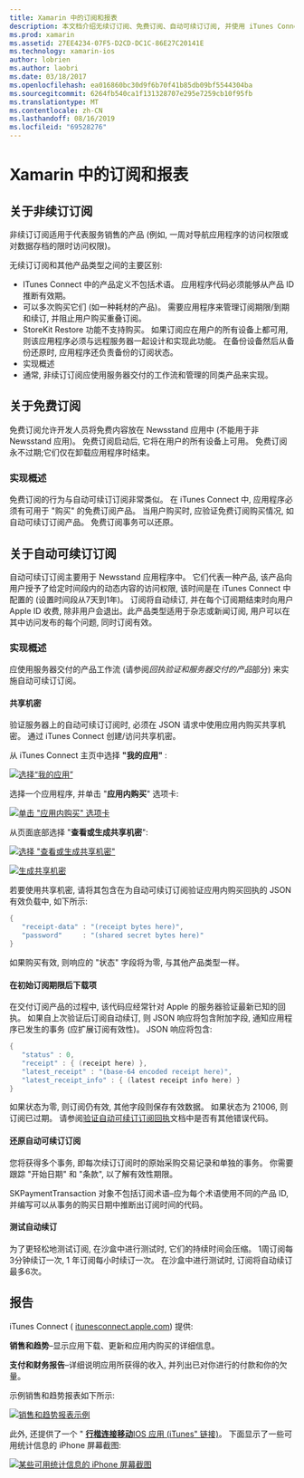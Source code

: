 ```yaml
---
title: Xamarin 中的订阅和报表
description: 本文档介绍无续订订阅、免费订阅、自动可续订订阅, 并使用 iTunes Connect 对这些项目进行报告。
ms.prod: xamarin
ms.assetid: 27EE4234-07F5-D2CD-DC1C-86E27C20141E
ms.technology: xamarin-ios
author: lobrien
ms.author: laobri
ms.date: 03/18/2017
ms.openlocfilehash: ea016860bc30d9f6b70f41b85db09bf5544304ba
ms.sourcegitcommit: 6264fb540ca1f131328707e295e7259cb10f95fb
ms.translationtype: MT
ms.contentlocale: zh-CN
ms.lasthandoff: 08/16/2019
ms.locfileid: "69528276"
---
```

# <a name="subscriptions-and-reporting-in-xamarinios"></a>Xamarin 中的订阅和报表

## <a name="about-non-renewing-subscriptions"></a>关于非续订订阅

非续订订阅适用于代表服务销售的产品 (例如, 一周对导航应用程序的访问权限或对数据存档的限时访问权限)。   
   
无续订订阅和其他产品类型之间的主要区别:

- ITunes Connect 中的产品定义不包括术语。 应用程序代码必须能够从产品 ID 推断有效期。 
- 可以多次购买它们 (如一种耗材的产品)。 需要应用程序来管理订阅期限/到期和续订, 并阻止用户购买重叠订阅。 
- StoreKit Restore 功能不支持购买。 如果订阅应在用户的所有设备上都可用, 则该应用程序必须与远程服务器一起设计和实现此功能。 在备份设备然后从备份还原时, 应用程序还负责备份的订阅状态。 
- 实现概述
- 通常, 非续订订阅应使用服务器交付的工作流和管理的同类产品来实现。 


## <a name="about-free-subscriptions"></a>关于免费订阅

免费订阅允许开发人员将免费内容放在 Newsstand 应用中 (不能用于非 Newsstand 应用)。 免费订阅启动后, 它将在用户的所有设备上可用。 免费订阅永不过期;它们仅在卸载应用程序时结束。

### <a name="implementation-overview"></a>实现概述

免费订阅的行为与自动可续订订阅非常类似。 在 iTunes Connect 中, 应用程序必须有可用于 "购买" 的免费订阅产品。 当用户购买时, 应验证免费订阅购买情况, 如自动可续订订阅产品。 免费订阅事务可以还原。


## <a name="about-auto-renewable-subscriptions"></a>关于自动可续订订阅

自动可续订订阅主要用于 Newsstand 应用程序中。 它们代表一种产品, 该产品向用户授予了给定时间段内的动态内容的访问权限, 该时间是在 iTunes Connect 中配置的 (设置时间段从7天到1年)。 订阅将自动续订, 并在每个订阅期结束时向用户 Apple ID 收费, 除非用户会退出。此产品类型适用于杂志或新闻订阅, 用户可以在其中访问发布的每个问题, 同时订阅有效。

### <a name="implementation-overview"></a>实现概述

应使用服务器交付的产品工作流 (请参阅*回执验证和服务器交付的产品*部分) 来实施自动可续订订阅。

#### <a name="shared-secret"></a>共享机密

验证服务器上的自动可续订订阅时, 必须在 JSON 请求中使用应用内购买共享机密。 通过 iTunes Connect 创建/访问共享机密。

从 iTunes Connect 主页中选择 **"我的应用"** :   
   
 [![](subscriptions-and-reporting-images/image2.png "选择“我的应用”")](subscriptions-and-reporting-images/image2.png#lightbox)  
 
选择一个应用程序, 并单击 "**应用内购买**" 选项卡:

[![](subscriptions-and-reporting-images/image6.png "单击 \"应用内购买\" 选项卡")](subscriptions-and-reporting-images/image6.png#lightbox)

从页面底部选择 "**查看或生成共享机密**":
   
 [![](subscriptions-and-reporting-images/image40.png "选择 \"查看或生成共享机密\"")](subscriptions-and-reporting-images/image40.png#lightbox)

 [![](subscriptions-and-reporting-images/image41.png "生成共享机密")](subscriptions-and-reporting-images/image41.png#lightbox)   
   
   
   
 若要使用共享机密, 请将其包含在为自动可续订订阅验证应用内购买回执的 JSON 有效负载中, 如下所示:

```csharp
{
   "receipt-data" : "(receipt bytes here)",
   "password"     : "(shared secret bytes here)"
}
```

如果购买有效, 则响应的 "状态" 字段将为零, 与其他产品类型一样。

#### <a name="downloading-items-after-the-initial-subscription-term"></a>在初始订阅期限后下载项

在交付订阅产品的过程中, 该代码应经常针对 Apple 的服务器验证最新已知的回执。 如果自上次验证后订阅自动续订, 则 JSON 响应将包含附加字段, 通知应用程序已发生的事务 (应扩展订阅有效性)。 JSON 响应将包含:

```csharp
{
   "status" : 0,
   "receipt" : { (receipt here) },
   "latest_receipt" : "(base-64 encoded receipt here)",
   "latest_receipt_info" : { (latest receipt info here) }
}
```

如果状态为零, 则订阅仍有效, 其他字段则保存有效数据。 如果状态为 21006, 则订阅已过期。 请参阅[验证自动可续订订阅回执](https://developer.apple.com/library/ios/releasenotes/General/ValidateAppStoreReceipt/Chapters/ValidateRemotely.html)文档中是否有其他错误代码。

#### <a name="restoring-auto-renewable-subscriptions"></a>还原自动可续订订阅

您将获得多个事务, 即每次续订订阅时的原始采购交易记录和单独的事务。 你需要跟踪 "开始日期" 和 "条款", 以了解有效性期限。   
   
   
   
 SKPaymentTransaction 对象不包括订阅术语–应为每个术语使用不同的产品 ID, 并编写可以从事务的购买日期中推断出订阅时间的代码。

#### <a name="testing-auto-renewal"></a>测试自动续订

为了更轻松地测试订阅, 在沙盒中进行测试时, 它们的持续时间会压缩。 1周订阅每3分钟续订一次, 1 年订阅每小时续订一次。 在沙盒中进行测试时, 订阅将自动续订最多6次。

## <a name="reporting"></a>报告

iTunes Connect ( [itunesconnect.apple.com](http://itunesconnect.apple.com)) 提供:   
   
 **销售和趋势**–显示应用下载、更新和应用内购买的详细信息。   
   
 **支付和财务报告**–详细说明应用所获得的收入, 并列出已对你进行的付款和你的欠量。

示例销售和趋势报表如下所示:   

 [![](subscriptions-and-reporting-images/image42.png "销售和趋势报表示例")](subscriptions-and-reporting-images/image42.png#lightbox)   
   
 此外, 还提供了一个 " [**行楷连接移动**IOS 应用 (iTunes" 链接)](http://itunes.apple.com/us/app/itunes-connect-mobile/id376771144?mt=8)。
下面显示了一些可用统计信息的 iPhone 屏幕截图:   
   
 [![](subscriptions-and-reporting-images/image43.png "某些可用统计信息的 iPhone 屏幕截图")](subscriptions-and-reporting-images/image43.png#lightbox)
